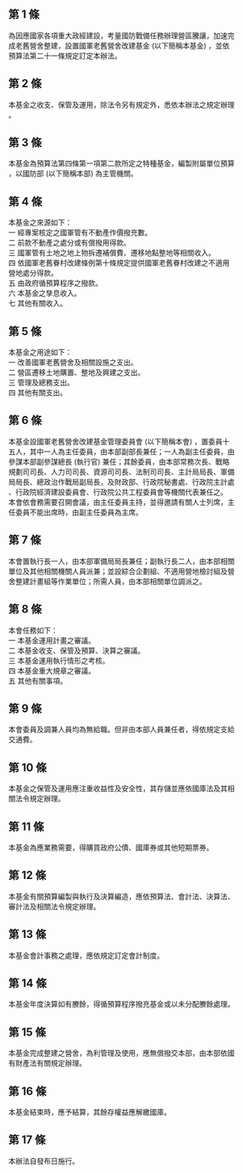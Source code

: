 第 1 條
-------
為因應國家各項重大政經建設，考量國防戰備任務辦理營區騰讓，加速完  
成老舊營舍整建，設置國軍老舊營舍改建基金 (以下簡稱本基金) ，並依  
預算法第二十一條規定訂定本辦法。

第 2 條
-------
本基金之收支、保管及運用，除法令另有規定外，悉依本辦法之規定辦理  
。

第 3 條
-------
本基金為預算法第四條第一項第二款所定之特種基金，編製附屬單位預算  
，以國防部 (以下簡稱本部) 為主管機關。

第 4 條
-------
本基金之來源如下：  
一  經專案核定之國軍管有不動產作價撥充數。  
二  前款不動產之處分或有償撥用得款。  
三  國軍管有土地之地上物拆遷補償費、遷移地點整地等相關收入。  
四  依國軍老舊眷村改建條例第十條規定提供國軍老舊眷村改建之不適用  
    營地處分得款。  
五  由政府循預算程序之撥款。  
六  本基金之孳息收入。  
七  其他有關收入。

第 5 條
-------
本基金之用途如下：  
一  改善國軍老舊營舍及相關設施之支出。  
二  營區遷移土地購置、整地及興建之支出。  
三  管理及總務支出。  
四  其他有關支出。

第 6 條
-------
本基金設國軍老舊營舍改建基金管理委員會 (以下簡稱本會) ，置委員十  
五人，其中一人為主任委員，由本部副部長兼任；一人為副主任委員，由  
參謀本部副參謀總長 (執行官) 兼任；其餘委員，由本部常務次長、戰略  
規劃司司長、人力司司長、資源司司長、法制司司長、主計局局長、軍備  
局局長、總政治作戰局副局長，及財政部、行政院秘書處、行政院主計處  
、行政院經濟建設委員會、行政院公共工程委員會等機關代表兼任之。  
本會依會務需要召開會議，由主任委員主持，並得邀請有關人士列席，主  
任委員不能出席時，由副主任委員為主席。

第 7 條
-------
本會置執行長一人，由本部軍備局局長兼任；副執行長二人，由本部相關  
單位及其他相關機關人員派兼；並設綜合企劃組、不適用營地檢討組及營  
舍整建計畫組等作業單位；所需人員，由本部相關單位調派之。

第 8 條
-------
本會任務如下：  
一  本基金運用計畫之審議。  
二  本基金收支、保管及預算、決算之審議。  
三  本基金運用執行情形之考核。  
四  本基金重大規章之審議。  
五  其他有關事項。

第 9 條
-------
本會委員及調兼人員均為無給職。但非由本部人員兼任者，得依規定支給  
交通費。

第 10 條
--------
本基金之保管及運用應注重收益性及安全性，其存儲並應依國庫法及其相  
關法令規定辦理。

第 11 條
--------
本基金為應業務需要，得購買政府公債、國庫券或其他短期票券。

第 12 條
--------
本基金有關預算編製與執行及決算編造，應依預算法、會計法、決算法、  
審計法及相關法令規定辦理。

第 13 條
--------
本基金會計事務之處理，應依規定訂定會計制度。

第 14 條
--------
本基金年度決算如有賸餘，得循預算程序撥充基金或以未分配賸餘處理。

第 15 條
--------
本基金完成整建之營舍，為利管理及使用，應無償撥交本部，由本部依國  
有財產法有關規定辦理。

第 16 條
--------
本基金結束時，應予結算，其餘存權益應解繳國庫。

第 17 條
--------
本辦法自發布日施行。

